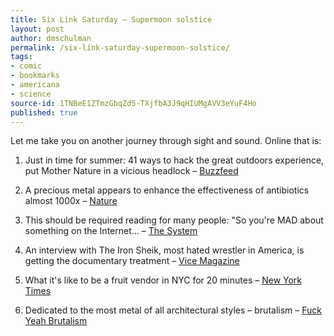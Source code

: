 ```yaml
---
title: Six Link Saturday – Supermoon solstice
layout: post
author: dmschulman
permalink: /six-link-saturday-supermoon-solstice/
tags:
- comic
- bookmarks
- americana
- science
source-id: 1TNBeE1ZTmzGbqZd5-TXjfbA3J9qHIUMgAVV3eYuF4Ho
published: true
---
```

Let me take you on another journey through sight and sound. Online that is:

1. Just in time for summer: 41 ways to hack the great outdoors experience, put Mother Nature in a vicious headlock – [Buzzfeed](https://www.buzzfeed.com/peggy/camping-hacks-that-are-borderline-genius/)

2. A precious metal appears to enhance the effectiveness of antibiotics almost 1000x – [Nature](https://www.nature.com/news/silver-makes-antibiotics-thousands-of-times-more-effective-1.13232)

3. This should be required reading for many people: "So you're MAD about something on the Internet… – [The System](https://www.systemcomic.com/2011/08/03/so-youre-mad-about-something-on-the-internet/)

4. An interview with The Iron Sheik, most hated wrestler in America, is getting the documentary treatment – [Vice Magazine](https://www.vice.com/read/dont-insult-the-iron-sheik-bubba)

5. What it's like to be a fruit vendor in NYC for 20 minutes – [New York Times](https://cityroom.blogs.nytimes.com/2013/06/18/a-fruit-vendor-for-20-minutes/)

6. Dedicated to the most metal of all architectural styles – brutalism – [Fuck Yeah Brutalism](https://fuckyeahbrutalism.tumblr.com/)

